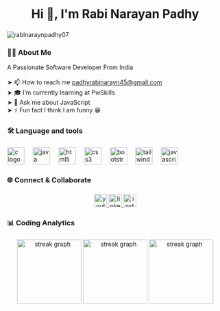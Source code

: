 <h1 align="center">Hi 👋, I'm  Rabi Narayan Padhy </h1>

###
<div align="left">
 <img src="https://komarev.com/ghpvc/?username=rabinarayanpadhy07&label=Profile%20views&color=FF2E63&style=flat" alt="rabinaraynpadhy07" />
</div>
<h3 align="left">👩‍💻  About Me </h3>


<p align="left">A Passionate Software Developer From India <br> <br> ➤ 📫 How to reach me <a href = "padhyrabinarayan45@gmail.com" target="_blank">padhyrabinarayn45@gmail.com </a><br>➤ 🎓 I’m currently learning at PwSkills<br>➤ 💬 Ask me about JavaScript<br>➤ ⚡ Fun fact I think I am funny 😁</p>

###

<h3 align="left">🛠 Language and tools</h3>

###

<div align="left">
  <img src="https://cdn.jsdelivr.net/gh/devicons/devicon/icons/c/c-original.svg" height="40" alt="c logo"  />
  <img width="12" />
  <img src="https://cdn.jsdelivr.net/gh/devicons/devicon/icons/java/java-original.svg" height="40" alt="java logo"  />
  <img width="12" />
  <img src="https://cdn.jsdelivr.net/gh/devicons/devicon/icons/html5/html5-original.svg" height="40" alt="html5 logo"  />
  <img width="12" />
  <img src="https://cdn.jsdelivr.net/gh/devicons/devicon/icons/css3/css3-original.svg" height="40" alt="css3 logo"  />
  <img width="12" />
  <img src="https://cdn.jsdelivr.net/gh/devicons/devicon/icons/bootstrap/bootstrap-original.svg" height="40" alt="bootstrap logo"  />
  <img width="12" />
  <img src="https://cdn.jsdelivr.net/gh/devicons/devicon/icons/tailwindcss/tailwindcss-original-wordmark.svg" height="40" alt="tailwindcss logo"  />
  <img width="12" />
  <img src="https://cdn.jsdelivr.net/gh/devicons/devicon/icons/javascript/javascript-original.svg" height="40" alt="javascript logo"  />
</div>

###

<h3 align="left">🌐 Connect & Collaborate</h3>

###

<div align="center">
   <a href="https://www.youtube.com/@SiluTech" target="_blank">
    <img src="https://img.shields.io/static/v1?message=Youtube&logo=youtube&label=&color=FF0000&logoColor=white&labelColor=&style=for-the-badge" height="30" alt="youtube logo"  />
  </a>
    <a href="https://www.linkedin.com/in/rabinarayanpadhy/" target="_blank">
    <img src="https://img.shields.io/static/v1?message=LinkedIn&logo=linkedin&label=&color=0077B5&logoColor=white&labelColor=&style=for-the-badge" height="30" alt="linkedin logo"  />
  </a>
  <a href="https://www.instagram.com/_silu.7/" target="_blank">
    <img src="https://img.shields.io/static/v1?message=Instagram&logo=instagram&label=&color=fc0e42&logoColor=white&labelColor=&style=for-the-badge" height="30" alt="instagram logo"  />
  </a>
 
  </a>
</div>

###

<h3 align="left">📊 Coding Analytics</h3>

###

<div align="center">
  <img src="https://github-readme-stats.vercel.app/api?username=rabinarayanpadhy07&theme=nightowl&show_icons=true&hide_border=false&count_private=true" height="150" alt="streak graph"/>
 <img src="https://github-readme-streak-stats.herokuapp.com/?user=rabinarayanpadhy07&theme=nightowl&hide_border=false" height="150" alt="streak graph"  />
  <img src="https://github-readme-stats.vercel.app/api/top-langs/?username=rabinarayanpadhy07&theme=nightowl&show_icons=true&hide_border=false&layout=compact" height="150" alt="streak graph" />
</div>
